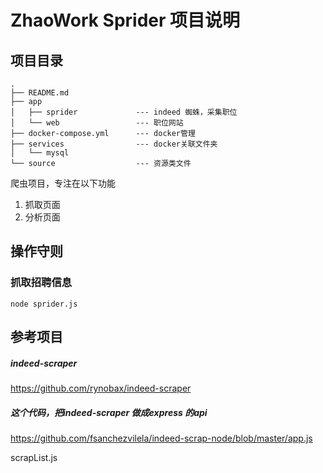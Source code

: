 # ZhaoWork Sprider 项目说明

## 项目目录
```
.
├── README.md
├── app
│   ├── sprider             --- indeed 蜘蛛，采集职位
│   └── web                 --- 职位网站
├── docker-compose.yml      --- docker管理
├── services                --- docker关联文件夹
│   └── mysql 
└── source                  --- 资源类文件

```


爬虫项目，专注在以下功能
1. 抓取页面
2. 分析页面


## 操作守则

### 抓取招聘信息

```node
node sprider.js

```

## 参考项目

##### indeed-scraper
https://github.com/rynobax/indeed-scraper

##### 这个代码，把indeed-scraper 做成express 的api
https://github.com/fsanchezvilela/indeed-scrap-node/blob/master/app.js



scrapList.js
